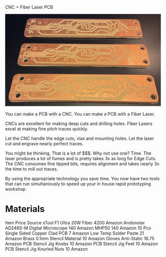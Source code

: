 
CNC + Fiber Laser PCB 

![Screenshot](pics/engraved.jpeg)

You can make a PCB with a CNC.
You can make a PCB with a Fiber Laser.

CNCs are excellent for making deep cuts and drilling holes.
Fiber Lasers excel at making fine pitch traces quickly. 

Let the CNC handle the edge cuts, vias and mounting holes. 
Let the laser cut and engrave nearly perfect traces. 

You might be thinking. That is a lot of $$$. Why not use one? Time. The laser produces a lot of fumes and is pretty takes 3x as long for Edge Cuts.
The CNC consumes fine tipped bits, requires alignment and takes nearly 3x the time to mill out traces.

By using the appropriate technology you save time. You now have two tools that can run simultaniously to speed up your in house rapid prototyping workshop.

Materials
===

Item    Price   Source
xTool F1 Ultra 20W Fiber        4200    Amazon
Andonstar AD246S-M Digital Microscope   140     Amazon
MHP50   140     Amazon
10 Pcs Single Sided Copper Clad PCB     7       Amazon
Low Temp Solder Paste   21      Amazon
Brass 0.1mm Stencil Material    10      Amazon
Gloves Anti-Static      16.75       Amazon
PCB Stencil Jig Knobs   10      Amazon
PCB Stencil Jig Feet    10      Amazon
PCB Stencil Jig Knurled Nuts    10      Amazon


